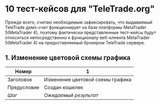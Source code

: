 # 10 тест-кейсов для "TeleTrade.org"

Прежде всего, считаю необходимым зафиксировать, что выдаваемый TeleTrade демо-счет функционирует на базе платформы MetaTrader 5(MetaTrader 4), поэтому фактически представленные тест-кейсы будут относиться непосредственно к функционалу веб-клиента MetaTrader 5(MetaTrader 4) на предоставляемый брокером TeleTrade сервере.

    
## 1. Изменение цветовой схемы графика

|  Номер                                                                            |  1                                                                                        |
|-----------------------------------------------------------------------------------|-------------------------------------------------------------------------------------------|
|  Заголовок                                                                        |  Изменение цветовой схемы графика                                                                   |
|  Предусловие                                                                      |  Создан кошелек                                                                           |
|  *Шаг*                                                                              |  *Ожидаемый результат*                                                                      |
